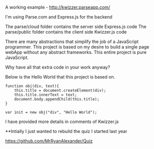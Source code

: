 A working example - http://kwizzer.parseapp.com/ 

I'm using Parse.com and Express.js for the backend

The parse/cloud folder contains the server side Express.js code
The parse/public folder contains the client side Kwizzer.js code

There are many abstractions that simplify the job of a JavaScript programmer. This project is based on my desire
to build a single page webApp without any abstract frameworks. This entire project is pure JavaScript. 

Why have all that extra code in your work anyway? 

Below is the Hello World that this project is based on.  

	function obj(div, text){
    	this.title = document.createElement(div);
    	this.title.innerText = text;
		document.body.appendChild(this.title);
	}

	var init = new obj("div", "Hello World"); 

I have provided more details in comments of Kwizzer.js

**Intially I just wanted to rebuild the quiz I started last year

https://github.com/MrRyanAlexander/Quiz

